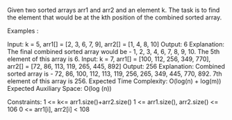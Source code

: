 Given two sorted arrays arr1 and arr2 and an element k. The task is to find the element that would be at the kth position of the combined sorted array.

Examples :

Input: k = 5, arr1[] = [2, 3, 6, 7, 9], arr2[] = [1, 4, 8, 10]
Output: 6
Explanation: The final combined sorted array would be - 1, 2, 3, 4, 6, 7, 8, 9, 10. The 5th element of this array is 6.
Input: k = 7, arr1[] = [100, 112, 256, 349, 770], arr2[] = [72, 86, 113, 119, 265, 445, 892]
Output: 256
Explanation: Combined sorted array is - 72, 86, 100, 112, 113, 119, 256, 265, 349, 445, 770, 892. 7th element of this array is 256.
Expected Time Complexity: O(log(n) + log(m))
Expected Auxiliary Space: O(log (n))

Constraints:
1 <= k<= arr1.size()+arr2.size()
1 <= arr1.size(), arr2.size() <= 106
0 <= arr1[i], arr2[i] < 108
